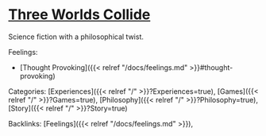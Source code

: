 # [Three Worlds Collide](https://www.lesswrong.com/posts/HawFh7RvDM4RyoJ2d/three-worlds-collide-0-8)

Science fiction with a philosophical twist.

Feelings: 

  - [Thought Provoking]({{< relref "/docs/feelings.md" >}}#thought-provoking)

Categories: [Experiences]({{< relref "/" >}}?Experiences=true),
[Games]({{< relref "/" >}}?Games=true),
[Philosophy]({{< relref "/" >}}?Philosophy=true),
[Story]({{< relref "/" >}}?Story=true)

Backlinks: [Feelings]({{< relref "/docs/feelings.md" >}}), 
